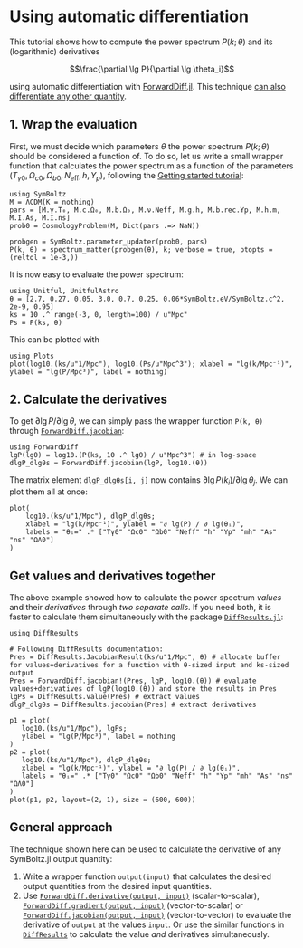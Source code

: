 # Using automatic differentiation

This tutorial shows how to compute the power spectrum $P(k; \theta)$
and its (logarithmic) derivatives
```math
\frac{\partial \lg P}{\partial \lg \theta_i}
```
using automatic differentiation with [ForwardDiff.jl](https://juliadiff.org/ForwardDiff.jl).
This technique [can also differentiate any other quantity](@ref "General approach").

## 1. Wrap the evaluation

First, we must decide which parameters $\theta$ the power spectrum $P(k; \theta)$ should be considered a function of.
To do so, let us write a small wrapper function that calculates the power spectrum as a function of the parameters $(T_{\gamma 0}, \Omega_{c0}, \Omega_{b0}, N_\textrm{eff}, h, Y_p)$, following the [Getting started tutorial](@ref "Getting started"):
```@example ad
using SymBoltz
M = ΛCDM(K = nothing)
pars = [M.γ.T₀, M.c.Ω₀, M.b.Ω₀, M.ν.Neff, M.g.h, M.b.rec.Yp, M.h.m, M.I.As, M.I.ns]
prob0 = CosmologyProblem(M, Dict(pars .=> NaN))

probgen = SymBoltz.parameter_updater(prob0, pars)
P(k, θ) = spectrum_matter(probgen(θ), k; verbose = true, ptopts = (reltol = 1e-3,))
```
It is now easy to evaluate the power spectrum:
```@example ad
using Unitful, UnitfulAstro
θ = [2.7, 0.27, 0.05, 3.0, 0.7, 0.25, 0.06*SymBoltz.eV/SymBoltz.c^2, 2e-9, 0.95]
ks = 10 .^ range(-3, 0, length=100) / u"Mpc"
Ps = P(ks, θ)
```
This can be plotted with
```@example ad
using Plots
plot(log10.(ks/u"1/Mpc"), log10.(Ps/u"Mpc^3"); xlabel = "lg(k/Mpc⁻¹)", ylabel = "lg(P/Mpc³)", label = nothing)
```

## 2. Calculate the derivatives

To get $\partial \lg P / \partial \lg \theta$, we can simply pass the wrapper function `P(k, θ)` through [`ForwardDiff.jacobian`](https://juliadiff.org/ForwardDiff.jl/stable/user/api/#ForwardDiff.jacobian):
```@example ad
using ForwardDiff
lgP(lgθ) = log10.(P(ks, 10 .^ lgθ) / u"Mpc^3") # in log-space
dlgP_dlgθs = ForwardDiff.jacobian(lgP, log10.(θ))
```
The matrix element `dlgP_dlgθs[i, j]` now contains $\partial \lg P(k_i) / \partial \lg \theta_j$.
We can plot them all at once:
```@example ad
plot(
    log10.(ks/u"1/Mpc"), dlgP_dlgθs;
    xlabel = "lg(k/Mpc⁻¹)", ylabel = "∂ lg(P) / ∂ lg(θᵢ)",
    labels = "θᵢ=" .* ["Tγ0" "Ωc0" "Ωb0" "Neff" "h" "Yp" "mh" "As" "ns" "ΩΛ0"]
)
```

## Get values and derivatives together

The above example showed how to calculate the power spectrum *values* and their *derivatives* through *two separate calls*.
If you need both, it is faster to calculate them simultaneously with the package [`DiffResults.jl`](https://juliadiff.org/DiffResults.jl/stable/):
```@example ad
using DiffResults

# Following DiffResults documentation:
Pres = DiffResults.JacobianResult(ks/u"1/Mpc", θ) # allocate buffer for values+derivatives for a function with θ-sized input and ks-sized output
Pres = ForwardDiff.jacobian!(Pres, lgP, log10.(θ)) # evaluate values+derivatives of lgP(log10.(θ)) and store the results in Pres
lgPs = DiffResults.value(Pres) # extract values
dlgP_dlgθs = DiffResults.jacobian(Pres) # extract derivatives

p1 = plot(
   log10.(ks/u"1/Mpc"), lgPs;
   ylabel = "lg(P/Mpc³)", label = nothing
)
p2 = plot(
   log10.(ks/u"1/Mpc"), dlgP_dlgθs;
   xlabel = "lg(k/Mpc⁻¹)", ylabel = "∂ lg(P) / ∂ lg(θᵢ)",
   labels = "θᵢ=" .* ["Tγ0" "Ωc0" "Ωb0" "Neff" "h" "Yp" "mh" "As" "ns" "ΩΛ0"]
)
plot(p1, p2, layout=(2, 1), size = (600, 600))
```

## General approach

The technique shown here can be used to calculate the derivative of any SymBoltz.jl output quantity:

1. Write a wrapper function `output(input)` that calculates the desired output quantities from the desired input quantities.
2. Use [`ForwardDiff.derivative(output, input)`](https://juliadiff.org/ForwardDiff.jl/stable/user/api/#ForwardDiff.derivative) (scalar-to-scalar), [`ForwardDiff.gradient(output, input)`](https://juliadiff.org/ForwardDiff.jl/stable/user/api/#ForwardDiff.gradient) (vector-to-scalar) or [`ForwardDiff.jacobian(output, input)`](https://juliadiff.org/ForwardDiff.jl/stable/user/api/#ForwardDiff.jacobian) (vector-to-vector) to evaluate the derivative of `output` at the values `input`.
   Or use the similar functions in [`DiffResults`](https://juliadiff.org/DiffResults.jl/stable/) to calculate the value *and* derivatives simultaneously.
